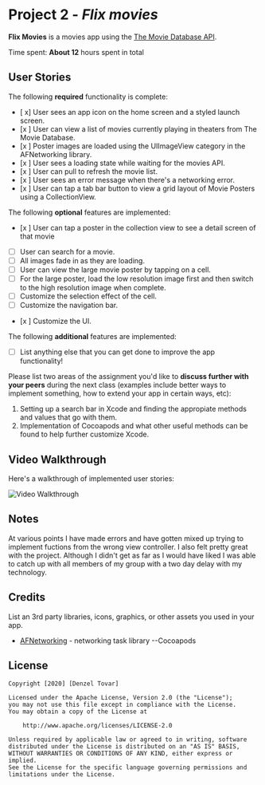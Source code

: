 # Project 2 - *Flix movies*

**Flix Movies** is a movies app using the [The Movie Database API](http://docs.themoviedb.apiary.io/#).

Time spent: **About 12** hours spent in total

## User Stories

The following **required** functionality is complete:

- [ x] User sees an app icon on the home screen and a styled launch screen.
- [x ] User can view a list of movies currently playing in theaters from The Movie Database.
- [x ] Poster images are loaded using the UIImageView category in the AFNetworking library.
- [x ] User sees a loading state while waiting for the movies API.
- [x ] User can pull to refresh the movie list.
- [x ] User sees an error message when there's a networking error.
- [x ] User can tap a tab bar button to view a grid layout of Movie Posters using a CollectionView.

The following **optional** features are implemented:

- [x ] User can tap a poster in the collection view to see a detail screen of that movie
- [ ] User can search for a movie.
- [ ] All images fade in as they are loading.
- [ ] User can view the large movie poster by tapping on a cell.
- [ ] For the large poster, load the low resolution image first and then switch to the high resolution image when complete.
- [ ] Customize the selection effect of the cell.
- [ ] Customize the navigation bar.
- [x ] Customize the UI.

The following **additional** features are implemented:

- [ ] List anything else that you can get done to improve the app functionality!

Please list two areas of the assignment you'd like to **discuss further with your peers** during the next class (examples include better ways to implement something, how to extend your app in certain ways, etc):

1. Setting up a search bar in Xcode and finding the appropiate methods and values that go with them.
2. Implementation of Cocoapods and what other useful methods can be found to help further customize Xcode.

## Video Walkthrough

Here's a walkthrough of implemented user stories:

<img src='http://g.recordit.co/utF8CfWZKq.gif' title='Video Walkthrough' width='' alt='Video Walkthrough' />



## Notes

 At various points I have made errors and have gotten mixed up trying to implement fuctions from the wrong view controller. I also felt pretty great with the project. Although I didn't get as far as I would have liked I was able to catch up with all members of my group with a two day delay with my technology. 

## Credits

List an 3rd party libraries, icons, graphics, or other assets you used in your app.

- [AFNetworking](https://github.com/AFNetworking/AFNetworking) - networking task library --Cocoapods

## License

    Copyright [2020] [Denzel Tovar]

    Licensed under the Apache License, Version 2.0 (the "License");
    you may not use this file except in compliance with the License.
    You may obtain a copy of the License at

        http://www.apache.org/licenses/LICENSE-2.0

    Unless required by applicable law or agreed to in writing, software
    distributed under the License is distributed on an "AS IS" BASIS,
    WITHOUT WARRANTIES OR CONDITIONS OF ANY KIND, either express or implied.
    See the License for the specific language governing permissions and
    limitations under the License.

